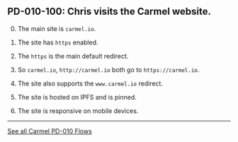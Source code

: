 ## PD-010-100: Chris visits the Carmel website.

0. The main site is ```carmel.io```.

1. The site has ```https``` enabled.

2. The ```https``` is the main default redirect.

3. So ```carmel.io```, ```http://carmel.io``` both go to ```https://carmel.io```.

4. The site also supports the ```www.carmel.io``` redirect.

5. The site is hosted on IPFS and is pinned.

6. The site is responsive on mobile devices.




---
[See all Carmel PD-010 Flows](..)
